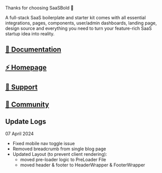 Thanks for choosing SaaSBold 🙌

A full-stack SaaS boilerplate and starter kit comes with all essential integrations, pages, components, user/admin dashboards, landing page, design source and everything you need to turn your feature-rich SaaS startup idea into reality.

## [🚀 Documentation](https://docs.saasbold.com)
## [⚡ Homepage](https://saasbold.com)
## [💜 Support](https://saasbold.com/support)
## [💬 Community](https://discord.gg/vc997X3xTP)

## Update Logs
07 April 2024
- Fixed mobile nav toggle issue
- Removed breadcrumb from single blog page
- Updated Layout (to prevent client rendering): 
  - moved pre-loader logic to PreLoader File
  - moved header & footer to HeaderWrapper & FooterWrapper 
